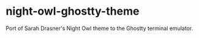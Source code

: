 # night-owl-ghostty-theme
Port of Sarah Drasner's Night Owl theme to the Ghostty terminal emulator.
